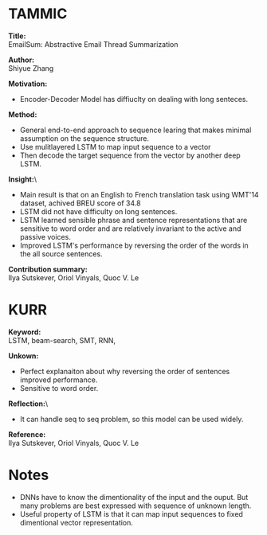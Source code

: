 # TAMMIC
**Title:**\
EmailSum: Abstractive Email Thread Summarization

**Author:**\
Shiyue Zhang

**Motivation:**
- Encoder-Decoder Model has diffiuclty on dealing with long senteces.

**Method:**
- General end-to-end approach to sequence learing that makes minimal assumption on the sequence structure.
- Use mulitlayered LSTM to map input sequence to a vector
- Then decode the target sequence from the vector by another deep LSTM.

**Insight:**\
- Main result is that on an English to French translation task using WMT'14 dataset, achived BREU score of 34.8
- LSTM did not have difficulty on long sentences.
- LSTM learned sensible phrase and sentence representations that are sensitive to word order and are relatively invariant to the active and passive voices.
- Improved LSTM's performance by reversing the order of the words in the all source sentences.

**Contribution summary:**\
Ilya Sutskever, Oriol Vinyals, Quoc V. Le

# KURR
**Keyword:**\
LSTM, beam-search, SMT, RNN, 

**Unkown:**
- Perfect explanaiton about why reversing the order of sentences improved performance.
- Sensitive to word order.

**Reflection:**\
- It can handle seq to seq problem, so this model can be used widely.

**Reference:**\
Ilya Sutskever, Oriol Vinyals, Quoc V. Le

# Notes
- DNNs have to know the dimentionality of the input and the ouput. But many problems are best expressed with sequence of unknown length.
- Useful property of LSTM is that it can map input sequences to fixed dimentional vector representation.

